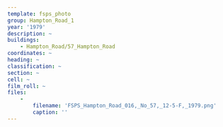 ```yaml
---
template: fsps_photo
group: Hampton_Road_1
year: '1979'
description: ~
buildings:
    - Hampton_Road/57_Hampton_Road
coordinates: ~
heading: ~
classification: ~
section: ~
cell: ~
film_roll: ~
files:
    -
        filename: 'FSPS_Hampton_Road_016,_No_57,_12-5-F,_1979.png'
        caption: ''
---
```

